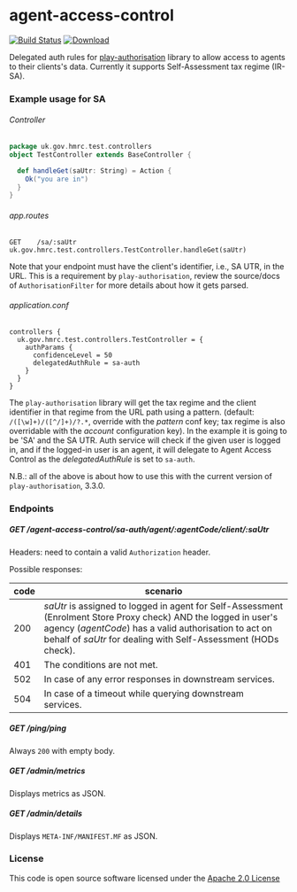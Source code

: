 # agent-access-control

[![Build Status](https://travis-ci.org/hmrc/agent-access-control.svg?branch=master)](https://travis-ci.org/hmrc/agent-access-control) [ ![Download](https://api.bintray.com/packages/hmrc/releases/agent-access-control/images/download.svg) ](https://bintray.com/hmrc/releases/agent-access-control/_latestVersion)

Delegated auth rules for [play-authorisation](https://github.com/hmrc/play-authorisation) library to allow access
to agents to their clients's data. Currently it supports Self-Assessment tax regime (IR-SA).

### Example usage for SA

###### Controller
```scala
package uk.gov.hmrc.test.controllers
object TestController extends BaseController {

  def handleGet(saUtr: String) = Action {
    Ok("you are in")
  }
}
```

###### app.routes
```
GET    /sa/:saUtr    uk.gov.hmrc.test.controllers.TestController.handleGet(saUtr)
```

Note that your endpoint must have the client's identifier, i.e., SA UTR, in the URL. This is a requirement
by `play-authorisation`, review the source/docs of `AuthorisationFilter` for more details about how it gets parsed.

###### application.conf
```
controllers {
  uk.gov.hmrc.test.controllers.TestController = {
    authParams {
      confidenceLevel = 50
      delegatedAuthRule = sa-auth
    }
  }
}
```

The `play-authorisation` library will get the tax regime and the client identifier in that regime from the URL path using
a pattern. (default: `/([\w]+)/([^/]+)/?.*`, override with the _pattern_ conf key; tax regime is also overridable
with the _account_ configuration key). In the example it is going to be 'SA' and the SA UTR. Auth service will check if the given
user is logged in, and if the logged-in user is an agent, it will delegate to Agent Access Control as the
_delegatedAuthRule_ is set to `sa-auth`.

N.B.: all of the above is about how to use this with the current version of `play-authorisation`, 3.3.0.

### Endpoints

##### GET /agent-access-control/sa-auth/agent/:agentCode/client/:saUtr

Headers: need to contain a valid `Authorization` header.

Possible responses:

code | scenario
---- | ---
200 | _saUtr_ is assigned to logged in agent for Self-Assessment (Enrolment Store Proxy check) AND the logged in user's agency (_agentCode_) has a valid authorisation to act on behalf of _saUtr_ for dealing with Self-Assessment (HODs check).
401 | The conditions are not met.
502 | In case of any error responses in downstream services.
504 | In case of a timeout while querying downstream services.

##### GET /ping/ping

Always `200` with empty body.

##### GET /admin/metrics

Displays metrics as JSON.

##### GET /admin/details

Displays `META-INF/MANIFEST.MF` as JSON.

### License

This code is open source software licensed under the [Apache 2.0 License]("http://www.apache.org/licenses/LICENSE-2.0.html")
